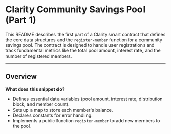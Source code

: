 # Clarity Community Savings Pool (Part 1)

This README describes the first part of a Clarity smart contract that defines the core data structures and the `register-member` function for a community savings pool. The contract is designed to handle user registrations and track fundamental metrics like the total pool amount, interest rate, and the number of registered members.

---

## Overview

**What does this snippet do?**

- Defines essential data variables (pool amount, interest rate, distribution block, and member count).
- Sets up a map to store each member's balance.
- Declares constants for error handling.
- Implements a public function `register-member` to add new members to the pool.
